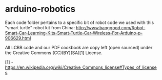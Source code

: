 arduino-robotics
================

Each code folder pertains to a specific bit of robot code we used with this "smart turtle" robot kit from China:
http://www.banggood.com/Robot-Smart-Car-Learning-Kits-Smart-Turtle-Car-Wireless-For-Arduino-p-906629.html

All LCBB code and our PDF cookbook are copy left (open sourced) under the Creative Commons (CC)(BY)(SA)[1] License.

[1] - https://en.wikipedia.org/wiki/Creative_Commons_license#Types_of_licenses

